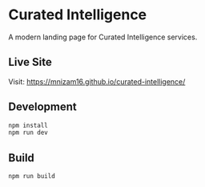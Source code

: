 # Curated Intelligence

A modern landing page for Curated Intelligence services.

## Live Site

Visit: https://mnizam16.github.io/curated-intelligence/

## Development

```bash
npm install
npm run dev
```

## Build

```bash
npm run build
```
